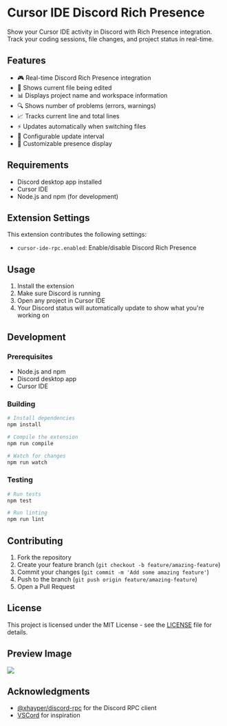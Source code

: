 # Cursor IDE Discord Rich Presence

Show your Cursor IDE activity in Discord with Rich Presence integration. Track your coding sessions, file changes, and project status in real-time.

## Features

- 🎮 Real-time Discord Rich Presence integration
- 📝 Shows current file being edited
- 📊 Displays project name and workspace information
- 🔍 Shows number of problems (errors, warnings)
- 📈 Tracks current line and total lines
- ⚡ Updates automatically when switching files
- 🔄 Configurable update interval
- 🎨 Customizable presence display

## Requirements

- Discord desktop app installed
- Cursor IDE
- Node.js and npm (for development)

## Extension Settings

This extension contributes the following settings:

* `cursor-ide-rpc.enabled`: Enable/disable Discord Rich Presence

## Usage

1. Install the extension
2. Make sure Discord is running
3. Open any project in Cursor IDE
4. Your Discord status will automatically update to show what you're working on

## Development

### Prerequisites

- Node.js and npm
- Discord desktop app
- Cursor IDE

### Building

```bash
# Install dependencies
npm install

# Compile the extension
npm run compile

# Watch for changes
npm run watch
```

### Testing

```bash
# Run tests
npm test

# Run linting
npm run lint
```

## Contributing

1. Fork the repository
2. Create your feature branch (`git checkout -b feature/amazing-feature`)
3. Commit your changes (`git commit -m 'Add some amazing feature'`)
4. Push to the branch (`git push origin feature/amazing-feature`)
5. Open a Pull Request

## License

This project is licensed under the MIT License - see the [LICENSE](LICENSE) file for details.

## Preview Image

<img src="https://cdn.victims.lol/uploads/files/prints/DiscordPTB_cxKFlkFkeo-1743254435482-123976143.png">

## Acknowledgments

- [@xhayper/discord-rpc](https://github.com/xhayper/discord-rpc) for the Discord RPC client
- [VSCord](https://github.com/leonardssh/vscord) for inspiration
